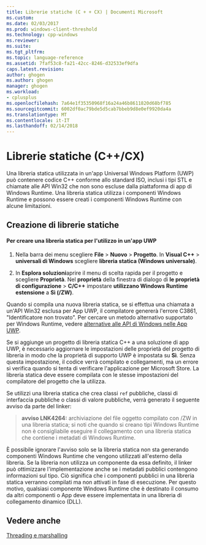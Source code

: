 ```yaml
---
title: Librerie statiche (C + + CX) | Documenti Microsoft
ms.custom: 
ms.date: 02/03/2017
ms.prod: windows-client-threshold
ms.technology: cpp-windows
ms.reviewer: 
ms.suite: 
ms.tgt_pltfrm: 
ms.topic: language-reference
ms.assetid: 7faf53c8-fa21-42cc-8246-d32533ef9dfa
caps.latest.revision: 
author: ghogen
ms.author: ghogen
manager: ghogen
ms.workload:
- cplusplus
ms.openlocfilehash: 7a64e1f35350968f16a24a46b8611820d68bf785
ms.sourcegitcommit: 6002df0ac79bde5d5cab7bbeb9d8e0ef9920da4a
ms.translationtype: MT
ms.contentlocale: it-IT
ms.lasthandoff: 02/14/2018
---
```

# <a name="static-libraries-ccx"></a>Librerie statiche (C++/CX)
Una libreria statica utilizzata in un'app Universal Windows Platform (UWP) può contenere codice C++ conforme allo standard ISO, inclusi i tipi STL e chiamate alle API Win32 che non sono escluse dalla piattaforma di app di Windows Runtime. Una libreria statica utilizza i componenti Windows Runtime e possono essere creati i componenti Windows Runtime con alcune limitazioni.  
  
## <a name="creating-static-libraries"></a>Creazione di librerie statiche  
  
#### <a name="to-create-a-static-library-for-use-in-a-uwp-app"></a>Per creare una libreria statica per l'utilizzo in un'app UWP  
  
1.  Nella barra dei menu scegliere **File** > **Nuovo** > **Progetto**. In **Visual C++** > **universali di Windows** scegliere **libreria statica (Windows universale)**.  
  
2.  In **Esplora soluzioni**aprire il menu di scelta rapida per il progetto e scegliere **Proprietà**. Nel **proprietà** della finestra di dialogo di **le proprietà di configurazione** > **C/C++** impostare **utilizzano Windows Runtime estensione** a **Sì (/ZW)**.  
  
 Quando si compila una nuova libreria statica, se si effettua una chiamata a un'API Win32 esclusa per App UWP, il compilatore genererà l'errore C3861, "Identificatore non trovato". Per cercare un metodo alternativo supportato per Windows Runtime, vedere [alternative alle API di Windows nelle App UWP](/uwp/win32-and-com/alternatives-to-windows-apis-uwp).  
  
 Se si aggiunge un progetto di libreria statica C++ a una soluzione di app UWP, è necessario aggiornare le impostazioni delle proprietà del progetto di libreria in modo che la proprietà di supporto UWP è impostata su **Sì**. Senza questa impostazione, il codice verrà compilato e collegamenti, ma un errore si verifica quando si tenta di verificare l'applicazione per Microsoft Store. La libreria statica deve essere compilata con le stesse impostazioni del compilatore del progetto che la utilizza.  
  
 Se utilizzi una libreria statica che crea classi `ref` pubbliche, classi di interfaccia pubbliche o classi di valore pubbliche, verrà generato il seguente avviso da parte del linker:  
  
> **avviso LNK4264:** archiviazione del file oggetto compilato con /ZW in una libreria statica; si noti che quando si creano tipi Windows Runtime non è consigliabile eseguire il collegamento con una libreria statica che contiene i metadati di Windows Runtime.  
  
 È possibile ignorare l'avviso solo se la libreria statica non sta generando componenti Windows Runtime che vengono utilizzati all'esterno della libreria. Se la libreria non utilizza un componente da essa definito, il linker può ottimizzare l'implementazione anche se i metadati pubblici contengono informazioni sul tipo. Ciò significa che i componenti pubblici in una libreria statica verranno compilati ma non attivati in fase di esecuzione. Per questo motivo, qualsiasi componente Windows Runtime che è destinato il consumo da altri componenti o App deve essere implementata in una libreria di collegamento dinamico (DLL).  
  
## <a name="see-also"></a>Vedere anche  
 [Threading e marshalling](../cppcx/threading-and-marshaling-c-cx.md)